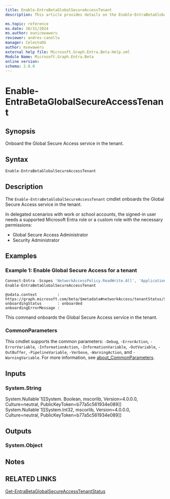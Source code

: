 ```yaml
---
title: Enable-EntraBetaGlobalSecureAccessTenant
description: This article provides details on the Enable-EntraBetaGlobalSecureAccessTenant command.

ms.topic: reference
ms.date: 10/31/2024
ms.author: eunicewaweru
reviewer: andres-canello
manager: CelesteDG
author: msewaweru
external help file: Microsoft.Graph.Entra.Beta-Help.xml
Module Name: Microsoft.Graph.Entra.Beta
online version:
schema: 2.0.0
---
```


# Enable-EntraBetaGlobalSecureAccessTenant

## Synopsis

Onboard the Global Secure Access service in the tenant.

## Syntax

```powershell
Enable-EntraBetaGlobalSecureAccessTenant
```

## Description

The `Enable-EntraBetaGlobalSecureAccessTenant` cmdlet onboards the Global Secure Access service in the tenant.

In delegated scenarios with work or school accounts, the signed-in user needs a supported Microsoft Entra role or a custom role with the necessary permissions:

- Global Secure Access Administrator
- Security Administrator

## Examples

### Example 1: Enable Global Secure Access for a tenant

```powershell
Connect-Entra -Scopes 'NetworkAccessPolicy.ReadWrite.All', 'Application.ReadWrite.All', 'NetworkAccess.ReadWrite.All'
Enable-EntraBetaGlobalSecureAccessTenant
```

```Output
@odata.context         : https://graph.microsoft.com/beta/$metadata#networkAccess/tenantStatus/$entity
onboardingStatus       : onboarded
onboardingErrorMessage :
```

This command onboards the Global Secure Access service in the tenant.

### CommonParameters

This cmdlet supports the common parameters: `-Debug`, `-ErrorAction`, `-ErrorVariable`, `-InformationAction`, `-InformationVariable`, `-OutVariable`, `-OutBuffer`, `-PipelineVariable`, `-Verbose`, `-WarningAction`, and `-WarningVariable`. For more information, see [about_CommonParameters](https://go.microsoft.com/fwlink/?LinkID=113216).

## Inputs

### System.String

System.Nullable\`1\[\[System. Boolean, mscorlib, Version=4.0.0.0, Culture=neutral, PublicKeyToken=b77a5c561934e089\]\] System.Nullable\`1\[\[System.Int32, mscorlib, Version=4.0.0.0, Culture=neutral, PublicKeyToken=b77a5c561934e089\]\]

## Outputs

### System.Object

## Notes

## RELATED LINKS

[Get-EntraBetaGlobalSecureAccessTenantStatus](Get-EntraBetaGlobalSecureAccessTenantStatus.md)
